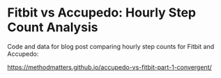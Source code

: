 # Fitbit vs Accupedo: Hourly Step Count Analysis

Code and data for blog post comparing hourly step counts for Fitbit and Accupedo:

https://methodmatters.github.io/accupedo-vs-fitbit-part-1-convergent/
